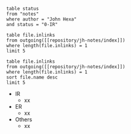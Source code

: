 ```dataview
table status
from "notes"
where author = "John Hexa"
and status = "0-IR"
```
```dataview
table file.inlinks
from outgoing([[repository/jh-notes/index]])
where length(file.inlinks) = 1
limit 5
```
```dataview
table file.inlinks
from outgoing([[repository/jh-notes/index]])
where length(file.inlinks) = 1
sort file.name desc
limit 5
```
- IR
	- xx
- ER
	- xx
- Others
	- xx